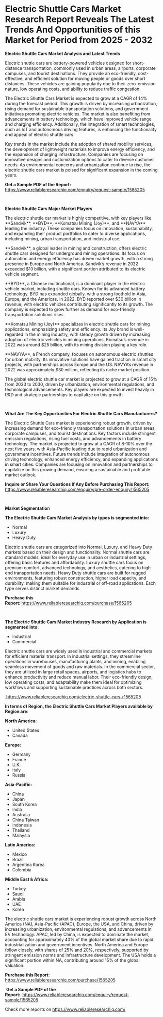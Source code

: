 <p><h1>Electric Shuttle Cars Market Research Report Reveals The Latest Trends And Opportunities of this Market for Period from 2025 - 2032</h1></p><p><strong>Electric Shuttle Cars Market Analysis and Latest Trends</strong></p>
<p><p>Electric shuttle cars are battery-powered vehicles designed for short-distance transportation, commonly used in urban areas, airports, corporate campuses, and tourist destinations. They provide an eco-friendly, cost-effective, and efficient solution for moving people or goods over short distances. These vehicles are gaining popularity due to their zero-emission nature, low operating costs, and ability to reduce traffic congestion.</p><p>The Electric Shuttle Cars Market is expected to grow at a CAGR of 14% during the forecast period. This growth is driven by increasing urbanization, rising demand for sustainable transportation solutions, and government initiatives promoting electric vehicles. The market is also benefiting from advancements in battery technology, which have improved vehicle range and charging efficiency. Additionally, the integration of smart technologies, such as IoT and autonomous driving features, is enhancing the functionality and appeal of electric shuttle cars.</p><p>Key trends in the market include the adoption of shared mobility services, the development of lightweight materials to improve energy efficiency, and the expansion of charging infrastructure. Companies are focusing on innovative designs and customization options to cater to diverse customer needs. As environmental concerns and urbanization continue to rise, the electric shuttle cars market is poised for significant expansion in the coming years.</p></p>
<p><strong>Get a Sample PDF of the Report:&nbsp;</strong> <a href="https://www.reliableresearchiq.com/enquiry/request-sample/1565205?utm_campaign=1140&utm_medium=2&utm_source=Github&utm_content=ia&utm_term=21012025&utm_id=electric-shuttle-cars">https://www.reliableresearchiq.com/enquiry/request-sample/1565205</a></p>
<p>&nbsp;</p>
<p><strong>Electric Shuttle Cars Major Market Players</strong></p>
<p><p>The electric shuttle car market is highly competitive, with key players like **Sandvik**, **BYD**, **Komatsu Mining (Joy)**, and **NAVYA** leading the industry. These companies focus on innovation, sustainability, and expanding their product portfolios to cater to diverse applications, including mining, urban transportation, and industrial use.</p><p>**Sandvik**, a global leader in mining and construction, offers electric shuttle cars designed for underground mining operations. Its focus on automation and energy efficiency has driven market growth, with a strong presence in Europe and North America. Sandvik’s revenue in 2022 exceeded $10 billion, with a significant portion attributed to its electric vehicle segment.</p><p>**BYD**, a Chinese multinational, is a dominant player in the electric vehicle market, including shuttle cars. Known for its advanced battery technology, BYD has expanded globally, with a strong foothold in Asia, Europe, and the Americas. In 2022, BYD reported over $30 billion in revenue, with electric vehicles contributing significantly to its growth. The company is expected to grow further as demand for eco-friendly transportation solutions rises.</p><p>**Komatsu Mining (Joy)** specializes in electric shuttle cars for mining applications, emphasizing safety and efficiency. Its Joy brand is well-regarded in the mining industry, with steady growth driven by increasing adoption of electric vehicles in mining operations. Komatsu’s revenue in 2022 was around $25 billion, with its mining division playing a key role.</p><p>**NAVYA**, a French company, focuses on autonomous electric shuttles for urban mobility. Its innovative solutions have gained traction in smart city projects, with partnerships across Europe and the US. NAVYA’s revenue in 2022 was approximately $30 million, reflecting its niche market position.</p><p>The global electric shuttle car market is projected to grow at a CAGR of 15% from 2023 to 2030, driven by urbanization, environmental regulations, and technological advancements. Key players are expected to invest heavily in R&D and strategic partnerships to capitalize on this growth.</p></p>
<p>&nbsp;</p>
<p><strong>What Are The Key Opportunities For Electric Shuttle Cars Manufacturers?</strong></p>
<p><p>The Electric Shuttle Cars market is experiencing robust growth, driven by increasing demand for eco-friendly transportation solutions in urban areas, corporate campuses, and tourist destinations. Key factors include stringent emission regulations, rising fuel costs, and advancements in battery technology. The market is projected to grow at a CAGR of 8-10% over the next five years, with Asia-Pacific leading due to rapid urbanization and government incentives. Future trends include integration of autonomous driving technology, enhanced energy efficiency, and expanding applications in smart cities. Companies are focusing on innovation and partnerships to capitalize on this growing demand, ensuring a sustainable and profitable market outlook.</p></p>
<p><strong>Inquire or Share Your Questions If Any Before Purchasing This Report:</strong> <a href="https://www.reliableresearchiq.com/enquiry/pre-order-enquiry/1565205?utm_campaign=1140&utm_medium=2&utm_source=Github&utm_content=ia&utm_term=21012025&utm_id=electric-shuttle-cars">https://www.reliableresearchiq.com/enquiry/pre-order-enquiry/1565205</a></p>
<p>&nbsp;</p>
<p><strong>Market Segmentation</strong></p>
<p><strong>The Electric Shuttle Cars Market Analysis by types is segmented into:</strong></p>
<p><ul><li>Normal</li><li>Luxury</li><li>Heavy Duty</li></ul></p>
<p><p>Electric shuttle cars are categorized into Normal, Luxury, and Heavy Duty markets based on their design and functionality. Normal shuttle cars are standard models, ideal for everyday use in urban or industrial settings, offering basic features and affordability. Luxury shuttle cars focus on premium comfort, advanced technology, and aesthetics, catering to high-end transportation needs. Heavy Duty shuttle cars are built for rugged environments, featuring robust construction, higher load capacity, and durability, making them suitable for industrial or off-road applications. Each type serves distinct market demands.</p></p>
<p><strong>Purchase this Report:&nbsp;</strong><a href="https://www.reliableresearchiq.com/purchase/1565205?utm_campaign=1140&utm_medium=2&utm_source=Github&utm_content=ia&utm_term=21012025&utm_id=electric-shuttle-cars">https://www.reliableresearchiq.com/purchase/1565205</a></p>
<p>&nbsp;</p>
<p><strong>The Electric Shuttle Cars Market Industry Research by Application is segmented into:</strong></p>
<p><ul><li>Industrial</li><li>Commercial</li></ul></p>
<p><p>Electric shuttle cars are widely used in industrial and commercial markets for efficient material transport. In industrial settings, they streamline operations in warehouses, manufacturing plants, and mining, enabling seamless movement of goods and raw materials. In the commercial sector, they are utilized in large retail spaces, airports, and logistics hubs to enhance productivity and reduce manual labor. Their eco-friendly design, low operating costs, and adaptability make them ideal for optimizing workflows and supporting sustainable practices across both sectors.</p></p>
<p><a href="https://www.reliableresearchiq.com/electric-shuttle-cars-r1565205?utm_campaign=1140&utm_medium=2&utm_source=Github&utm_content=ia&utm_term=21012025&utm_id=electric-shuttle-cars">&nbsp;https://www.reliableresearchiq.com/electric-shuttle-cars-r1565205</a></p>
<p><strong>In terms of Region, the Electric Shuttle Cars Market Players available by Region are:</strong></p>
<p>
    <p> <strong> North America: </strong>
        <ul>
            <li>United States</li>
            <li>Canada</li>
        </ul>
        </p> 
    <p> <strong> Europe: </strong>
        <ul>
            <li>Germany</li>
            <li>France</li>
            <li>U.K.</li>
            <li>Italy</li>
            <li>Russia</li>
        </ul>
        </p> 
    <p> <strong> Asia-Pacific: </strong>
        <ul>
            <li>China</li>
            <li>Japan</li>
            <li>South Korea</li>
            <li>India</li>
            <li>Australia</li>
            <li>China Taiwan</li>
            <li>Indonesia</li>
            <li>Thailand</li>
            <li>Malaysia</li>
        </ul>
        </p> 
    <p> <strong> Latin America: </strong>
        <ul>
            <li>Mexico</li>
            <li>Brazil</li>
            <li>Argentina Korea</li>
            <li>Colombia</li>
        </ul>
        </p> 
    <p> <strong> Middle East & Africa: </strong>
        <ul>
            <li>Turkey</li>
            <li>Saudi</li>
            <li>Arabia</li>
            <li>UAE</li>
            <li>Korea</li>
        </ul>
    </p>
    </p>
<p><p>The electric shuttle cars market is experiencing robust growth across North America (NA), Asia-Pacific (APAC), Europe, the USA, and China, driven by increasing urbanization, environmental regulations, and advancements in EV technology. APAC, led by China, is expected to dominate the market, accounting for approximately 40% of the global market share due to rapid industrialization and government incentives. North America and Europe follow closely, with shares of 25% and 20%, respectively, supported by stringent emission norms and infrastructure development. The USA holds a significant portion within NA, contributing around 15% of the global valuation.</p></p>
<p><strong>Purchase this Report: </strong><a href="https://www.reliableresearchiq.com/purchase/1565205?utm_campaign=1140&utm_medium=2&utm_source=Github&utm_content=ia&utm_term=21012025&utm_id=electric-shuttle-cars">https://www.reliableresearchiq.com/purchase/1565205</a></p>
<p>&nbsp;<strong>Get a Sample PDF of the Report:&nbsp;&nbsp;</strong><a href="https://www.reliableresearchiq.com/enquiry/request-sample/1565205?utm_campaign=1140&utm_medium=2&utm_source=Github&utm_content=ia&utm_term=21012025&utm_id=electric-shuttle-cars">https://www.reliableresearchiq.com/enquiry/request-sample/1565205</a></p>
<p><strong></strong></p>
<p>Check more reports on <a href="https://www.reliableresearchiq.com/?utm_campaign=1140&utm_medium=2&utm_source=Github&utm_content=ia&utm_term=21012025&utm_id=electric-shuttle-cars">https://www.reliableresearchiq.com/</a></p>